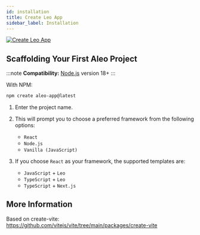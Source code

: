 ```yaml
---
id: installation
title: Create Leo App
sidebar_label: Installation
---
```


<a href="https://www.npmjs.com/package/create-leo-app"> <img alt="Create Leo App" src="https://img.shields.io/npm/l/create-leo-app?label=NPM%20-%20Create-Aleo-App&labelColor=green&color=blue" /></a>

## Scaffolding Your First Aleo Project

:::note
**Compatibility:**
[Node.js](https://nodejs.org/en/) version 18+
:::

With NPM:

```bash
npm create aleo-app@latest
```

1. Enter the project name.
2. This will prompt you to choose a preferred framework from the following options:
    - `React`
    - `Node.js`
    - `Vanilla (JavaScript)`

3. If you choose `React` as your framework, the supported templates are:
    - `JavaScript` + `Leo`
    - `TypeScript` + `Leo`
    - `TypeScript` + `Next.js`

## More Information

Based on create-vite: https://github.com/vitejs/vite/tree/main/packages/create-vite
